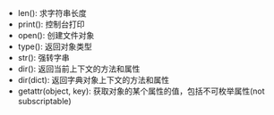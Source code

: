 - len(): 求字符串长度
- print(): 控制台打印
- open(): 创建文件对象
- type(): 返回对象类型
- str(): 强转字串
- dir(): 返回当前上下文的方法和属性
- dir(dict): 返回字典对象上下文的方法和属性
- getattr(object, key): 获取对象的某个属性的值，包括不可枚举属性(not subscriptable)
